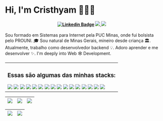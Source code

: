 
# Hi, I'm Cristhyam 👨🏻‍💻

<h4 align="center">

[![Linkedin Badge](https://img.shields.io/badge/-Linkedin-blue?style=for-the-badge&logo=Linkedin&logoColor=white&link=https://github.com/Cristhyam-augusto)](https://www.linkedin.com/in/cristhyam-augusto-75677a232/)
<a href="https://www.tiktok.com/@codebycris"> <img src="https://img.shields.io/badge/TikTok-000000?style=for-the-badge&logo=tiktok&logoColor=white">
</a>
<a href="mailto: cristhyanmoc@gmail.com">
 <img src="https://img.shields.io/badge/Gmail-D14836?style=for-the-badge&logo=gmail&logoColor=white">
</a>

</h4>

Sou formado em Sistemas para Internet pela PUC Minas, onde fui bolsista pelo PROUNI. 🎓
Sou natural de Minas Gerais, mineiro desde criança 🏛.
Atualmente, trabalho como desenvolvedor backend 💡.
Adoro aprender e me desenvolver ✨.
I'm deeply into Web 🕸️ Development.

<table border="0" cellspacing="0" cellpadding="0">
  <tr>
    <td style="border: 0";>
      <h3>Essas são algumas das minhas stacks: </h3>
      <img src="https://img.shields.io/badge/html5-%23E34F26.svg?style=for-the-badge&logo=html5&logoColor=white">
      <img src="https://img.shields.io/badge/rabbitmq-FF6600.svg?style=for-the-badge&logo=rabbitmq&logoColor=white"/>
      <img src="https://img.shields.io/badge/redis-FF4438.svg?style=for-the-badge&logo=redis&logoColor=white"/>
      <img src="https://img.shields.io/badge/mongodb-47A248.svg?style=for-the-badge&logo=mongodb&logoColor=white"/>
      <img src="https://img.shields.io/badge/mongoose-20232A.svg?style=for-the-badge&logo=mongoose&logoColor=white"/>
      <img src="https://img.shields.io/badge/apachekafka-880000.svg?style=for-the-badge&logo=apachekafka&logoColor=white"/>
      <img src="https://img.shields.io/badge/influxdb-22ADF6.svg?style=for-the-badge&logo=influxdb&logoColor=white"/>
      <img src="https://img.shields.io/badge/grafana-F46800.svg?style=for-the-badge&logo=grafana&logoColor=white"/>
      <img src="https://img.shields.io/badge/sentry-362D59.svg?style=for-the-badge&logo=sentry&logoColor=white"/>
      <img src="https://img.shields.io/badge/moonrepo-6F53F3.svg?style=for-the-badge&logo=moonrepo&logoColor=white"/>
      <img src="https://img.shields.io/badge/css3-%231572B6.svg?style=for-the-badge&logo=css3&logoColor=white">
      <img src="https://img.shields.io/badge/SASS-hotpink.svg?style=for-the-badge&logo=SASS&logoColor=white">
      <img src="https://img.shields.io/badge/javascript-%23323330.svg?style=for-the-badge&logo=javascript&logoColor=%23F7DF1E)"> 
      <img src="https://img.shields.io/badge/node.js-6DA55F?style=for-the-badge&logo=node.js&logoColor=white">
      <img src="https://img.shields.io/badge/typescript-%23007ACC.svg?style=for-the-badge&logo=typescript&logoColor=white">
      <img src="https://img.shields.io/badge/c%23-%23239120.svg?style=for-the-badge&logo=c-sharp&logoColor=white">
    </td>
  </tr>
</table>

| ![](http://github-profile-summary-cards.vercel.app/api/cards/stats?username=Cristhyam-Augusto&theme=radical) | ![](http://github-profile-summary-cards.vercel.app/api/cards/repos-per-language?username=Cristhyam-Augusto&hide=Html&theme=radical) | ![](http://github-profile-summary-cards.vercel.app/api/cards/most-commit-language?username=Cristhyam-Augusto&theme=radical) |
| :-: | :-: | :-: |

| ![](http://github-profile-summary-cards.vercel.app/api/cards/profile-details?username=Cristhyam-Augusto&theme=radical) | ![](https://github-readme-streak-stats.herokuapp.com/?user=Cristhyam-Augusto&show_icons=true&hide_border=true&locale=en&theme=radical&line_height=0) | 
| :-: | :-: |
